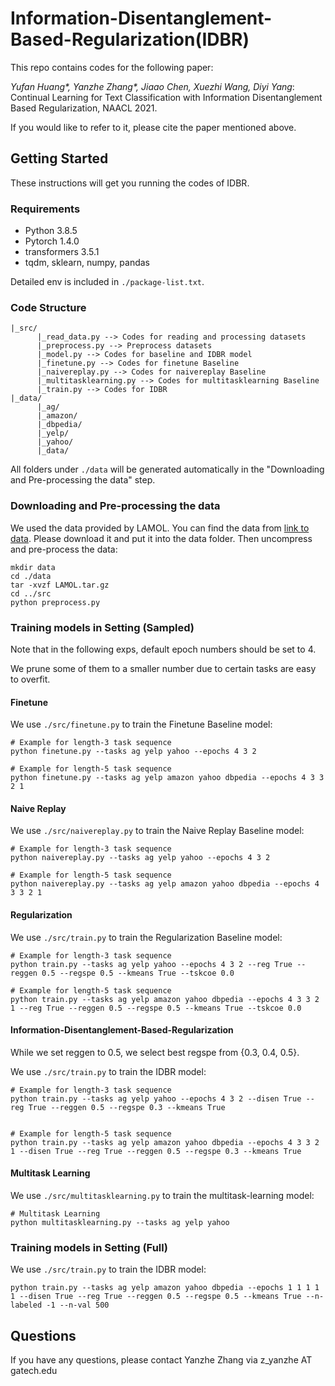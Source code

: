 # Information-Disentanglement-Based-Regularization(IDBR)

This repo contains codes for the following paper:

*Yufan Huang\*, Yanzhe Zhang\*, Jiaao Chen, Xuezhi Wang, Diyi Yang*: Continual Learning for Text Classification with Information Disentanglement Based Regularization, NAACL 2021. 

If you would like to refer to it, please cite the paper mentioned above.

## Getting Started

These instructions will get you running the codes of IDBR.

### Requirements

- Python 3.8.5
- Pytorch 1.4.0
- transformers 3.5.1
- tqdm, sklearn, numpy, pandas

Detailed env is included in ```./package-list.txt```.

### Code Structure
```
|_src/
      |_read_data.py --> Codes for reading and processing datasets
      |_preprocess.py --> Preprocess datasets
      |_model.py --> Codes for baseline and IDBR model
      |_finetune.py --> Codes for finetune Baseline
      |_naivereplay.py --> Codes for naivereplay Baseline
      |_multitasklearning.py --> Codes for multitasklearning Baseline
      |_train.py --> Codes for IDBR
|_data/
      |_ag/
      |_amazon/
      |_dbpedia/
      |_yelp/
      |_yahoo/
      |_data/
```
All folders under ```./data``` will be generated automatically in the "Downloading and Pre-processing the data" step.  

### Downloading and Pre-processing the data

We used the data provided by LAMOL. You can find the data from [link to data](https://drive.google.com/file/d/1rWcgnVcNpwxmBI3c5ovNx-E8XKOEL77S/view). Please download it and put it into the data folder. Then uncompress and pre-process the data:

```
mkdir data
cd ./data
tar -xvzf LAMOL.tar.gz
cd ../src
python preprocess.py
```
### Training models in Setting (Sampled)

Note that in the following exps, default epoch numbers should be set to 4. 

We prune some of them to a smaller number due to certain tasks are easy to overfit.

#### Finetune 

We use ```./src/finetune.py``` to train the Finetune Baseline model:

```
# Example for length-3 task sequence
python finetune.py --tasks ag yelp yahoo --epochs 4 3 2   

# Example for length-5 task sequence
python finetune.py --tasks ag yelp amazon yahoo dbpedia --epochs 4 3 3 2 1   
```

#### Naive Replay 

We use ```./src/naivereplay.py``` to train the Naive Replay Baseline model:

```
# Example for length-3 task sequence
python naivereplay.py --tasks ag yelp yahoo --epochs 4 3 2   

# Example for length-5 task sequence
python naivereplay.py --tasks ag yelp amazon yahoo dbpedia --epochs 4 3 3 2 1
```

#### Regularization  

We use ```./src/train.py``` to train the Regularization Baseline model: 

```
# Example for length-3 task sequence
python train.py --tasks ag yelp yahoo --epochs 4 3 2 --reg True --reggen 0.5 --regspe 0.5 --kmeans True --tskcoe 0.0

# Example for length-5 task sequence
python train.py --tasks ag yelp amazon yahoo dbpedia --epochs 4 3 3 2 1 --reg True --reggen 0.5 --regspe 0.5 --kmeans True --tskcoe 0.0
```

#### Information-Disentanglement-Based-Regularization  

While we set reggen to 0.5, we select best regspe from {0.3, 0.4, 0.5}.

We use ```./src/train.py``` to train the IDBR model: 

```
# Example for length-3 task sequence
python train.py --tasks ag yelp yahoo --epochs 4 3 2 --disen True --reg True --reggen 0.5 --regspe 0.3 --kmeans True


# Example for length-5 task sequence
python train.py --tasks ag yelp amazon yahoo dbpedia --epochs 4 3 3 2 1 --disen True --reg True --reggen 0.5 --regspe 0.3 --kmeans True
```

#### Multitask Learning 

We use ```./src/multitasklearning.py``` to train the multitask-learning model:

```
# Multitask Learning
python multitasklearning.py --tasks ag yelp yahoo
```

### Training models in Setting (Full)

We use ```./src/train.py``` to train the IDBR model: 

```
python train.py --tasks ag yelp amazon yahoo dbpedia --epochs 1 1 1 1 1 --disen True --reg True --reggen 0.5 --regspe 0.5 --kmeans True --n-labeled -1 --n-val 500
```

## Questions

If you have any questions, please contact Yanzhe Zhang via z_yanzhe AT gatech.edu
